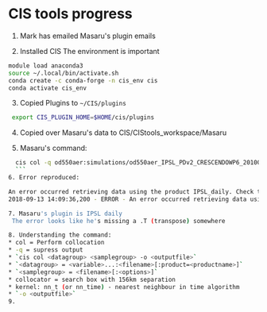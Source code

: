 # CIS tools progress #

1. Mark has emailed Masaru's plugin emails

2. Installed CIS
  The environment is important
  ```bash
  module load anaconda3
  source ~/.local/bin/activate.sh
  conda create -c conda-forge -n cis_env cis   
  conda activate cis_env
  ```

3. Copied Plugins to `~/CIS/plugins`
  ```bash
   export CIS_PLUGIN_HOME=$HOME/cis/plugins
   ```
4. Copied over Masaru's data to CIS/CIStools_workspace/Masaru

5. Masaru's command:
  ```bash
    cis col -q od550aer:simulations/od550aer_IPSL_PDv2_CRESCENDOWP6_20100101_10h30m_loc.nc:product=IPSL_daily measurement/g4.subsetted.MOD08_D3_6_1_AOD_550_Dark_Target_Deep_Blue_Combined_Mean.20100101.180W_90S_180E_90N.nc:collocator=box[h_sep=156km],kernel=nn_t -o od550aer_IPSL_PDv2_CRESCENDOWP6_20100101_10h30m_loc_col_MOD08_D3.nc
    ```
6. Error reproduced:

  An error occurred retrieving data using the product IPSL_daily. Check that this is the correct product plugin for your chosen data. Exception was ValueError: operands could not be broadcast together with shapes (20592,) (144,) (20592,) .
  2018-09-13 14:09:36,200 - ERROR - An error occurred retrieving data using the product IPSL_daily. Check that this is the correct product plugin for your chosen data. Exception was ValueError: operands could not be broadcast together with shapes (20592,) (144,) (20592,).

7. Masaru's plugin is IPSL daily
   The error looks like he's missing a .T (transpose) somewhere

8. Understanding the command:
  * col = Perform collocation
  * -q = supress output
  * `cis col <datagroup> <samplegroup> -o <outputfile>`
  * `<datagroup> = <variable>...:<filename>[:product=<productname>]`
  * `<samplegroup> = <filename>[:<options>]`
  * collocator = search box with 156km separation
  * kernel: nn_t (or nn_time) - nearest neighbour in time algorithm
  * `-o <outputfile>`
9. 
